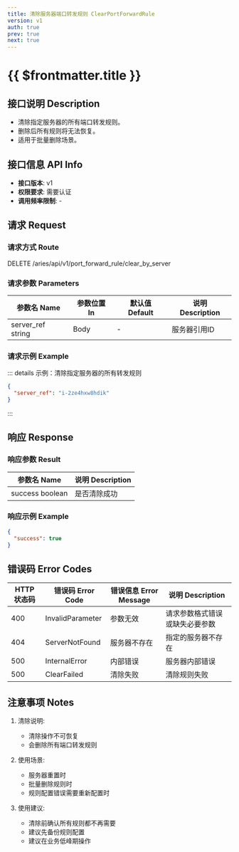 ```yaml
---
title: 清除服务器端口转发规则 ClearPortForwardRule
version: v1
auth: true
prev: true
next: true
---
```


# {{ $frontmatter.title }}

## 接口说明 Description

- 清除指定服务器的所有端口转发规则。
- 删除后所有规则将无法恢复。
- 适用于批量删除场景。

## 接口信息 API Info

- **接口版本**: v1
- **权限要求**: 需要认证
- **调用频率限制**: -

## 请求 Request

### 请求方式 Route

<div class="route">
  <span class="route-method" data-method="delete">DELETE</span>
  <span class="route-path">/aries/api/v1/port_forward_rule/clear_by_server</span>
</div>

### 请求参数 Parameters

| 参数名 Name | 参数位置 In | 默认值 Default | 说明 Description |
| --- | --- | --- | --- |
| <span class="param-name required">server_ref</span> <span class="type-string">string</span> | Body | - | 服务器引用ID |

### 请求示例 Example

::: details 示例：清除指定服务器的所有转发规则
```json
{
  "server_ref": "i-2ze4hxw8hdik"
}
```
:::

## 响应 Response

### 响应参数 Result

| 参数名 Name | 说明 Description |
| --- | --- |
| <span class="param-name">success</span> <span class="type-boolean">boolean</span> | 是否清除成功 |

### 响应示例 Example

```json
{
  "success": true
}
```

## 错误码 Error Codes

| HTTP 状态码 | 错误码 Error Code | 错误信息 Error Message | 说明 Description |
| --- | --- | --- | --- |
| 400 | InvalidParameter | 参数无效 | 请求参数格式错误或缺失必要参数 |
| 404 | ServerNotFound | 服务器不存在 | 指定的服务器不存在 |
| 500 | InternalError | 内部错误 | 服务器内部错误 |
| 500 | ClearFailed | 清除失败 | 清除规则失败 |

## 注意事项 Notes

1. 清除说明:
   - 清除操作不可恢复
   - 会删除所有端口转发规则

2. 使用场景:
   - 服务器重置时
   - 批量删除规则时
   - 规则配置错误需要重新配置时

3. 使用建议:
   - 清除前确认所有规则都不再需要
   - 建议先备份规则配置
   - 建议在业务低峰期操作 